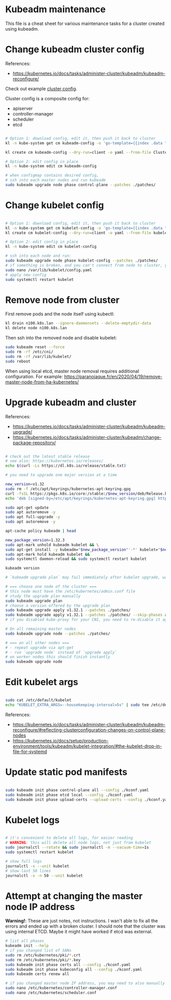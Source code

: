 
# Kubeadm maintenance

This file is a cheat sheet for various maintenance tasks for a cluster created using kubeadm.

# Change kubeadm cluster config

References:
- https://kubernetes.io/docs/tasks/administer-cluster/kubeadm/kubeadm-reconfigure/

Check out example [cluster config](./kubeadm-config/cluster.yaml).

Cluster config is a composite config for:
- apiserver
- controller-manager
- scheduler
- etcd

```bash

# Option 1: download config, edit it, then push it back to cluster
kl -n kube-system get cm kubeadm-config -o 'go-template={{index .data "ClusterConfiguration"}}' > ./docs/k8s/env/cluster-config.yaml

kl create cm kubeadm-config --dry-run=client -o yaml --from-file ClusterConfiguration=./docs/k8s/env/cluster-config.yaml | kl -n kube-system replace cm kubeadm-config -f -

# Option 2: edit config in place
kl -n kube-system edit cm kubeadm-config

# when configmap contains desired config,
# ssh into each master nodes and run kubeadm
sudo kubeadm upgrade node phase control-plane --patches ./patches/

```

# Change kubelet config

```bash

# Option 1: download config, edit it, then push it back to cluster
kl -n kube-system get cm kubelet-config -o 'go-template={{index .data "kubelet"}}' > ./docs/k8s/env/kubelet-config.yaml
kl create cm kubelet-config --dry-run=client -o yaml --from-file kubelet=./docs/k8s/env/kubelet-cp.k8s.lan.yaml | kl -n kube-system replace cm kubelet-config -f -

# Option 2: edit config in place
kl -n kube-system edit cm kubelet-config

# ssh into each node and run:
sudo kubeadm upgrade node phase kubelet-config --patches ./patches/
# if something is broken, and you can't connect from node to cluster, you can edit kubelet locally
sudo nano /var/lib/kubelet/config.yaml
# apply new config
sudo systemctl restart kubelet

```

# Remove node from cluster

First remove pods and the node itself using kubectl:

```bash
kl drain n100.k8s.lan --ignore-daemonsets --delete-emptydir-data
kl delete node n100.k8s.lan
```

Then ssh into the removed node and disable kubelet:

```bash
sudo kubeadm reset --force
sudo rm -rf /etc/cni/
sudo rm -rf /var/lib/kubelet/
sudo reboot
```

When using local etcd, master node removal requires additional configuration.
For example: https://paranoiaque.fr/en/2020/04/19/remove-master-node-from-ha-kubernetes/

# Upgrade kubeadm and cluster

References:
- https://kubernetes.io/docs/tasks/administer-cluster/kubeadm/kubeadm-upgrade/
- https://kubernetes.io/docs/tasks/administer-cluster/kubeadm/change-package-repository/

```bash

# check out the latest stable release
# see also: https://kubernetes.io/releases/
echo $(curl -Ls https://dl.k8s.io/release/stable.txt)

# you need to upgrade one major version at a time

new_version=v1.32
sudo rm -f /etc/apt/keyrings/kubernetes-apt-keyring.gpg
curl -fsSL https://pkgs.k8s.io/core:/stable:/$new_version/deb/Release.key | sudo gpg --dearmor -o /etc/apt/keyrings/kubernetes-apt-keyring.gpg
echo 'deb [signed-by=/etc/apt/keyrings/kubernetes-apt-keyring.gpg] https://pkgs.k8s.io/core:/stable:/'"$new_version"'/deb/ /' | sudo tee /etc/apt/sources.list.d/kubernetes.list

sudo apt-get update
sudo apt autoremove -y
sudo apt full-upgrade -y
sudo apt autoremove -y

apt-cache policy kubeadm | head

new_package_version=1.32.3
sudo apt-mark unhold kubeadm kubelet && \
sudo apt-get install -y kubeadm="$new_package_version"'-*' kubelet="$new_package_version"'-*' && \
sudo apt-mark hold kubeadm kubelet &&
sudo systemctl daemon-reload && sudo systemctl restart kubelet

kubeadm version

# `kubeadm upgrade plan` may fail immediately after kubelet upgrade, wait a bit if this happens

# === choose one node of the cluster ===
# this node must have the /etc/kubernetes/admin.conf file
# study the upgrade plan manually
sudo kubeadm upgrade plan
# choose a version offered by the upgrade plan
sudo kubeadm upgrade apply v1.32.1 --patches ./patches/
sudo kubeadm upgrade apply v1.32.1 --patches ./patches/ --skip-phases addon/kube-proxy
# if you disabled kube-proxy for your CNI, you need to re-disable it again after the upgrade

# On all remaining master nodes
sudo kubeadm upgrade node --patches ./patches/

# === on all other nodes ===
# - repeat upgrade via apt-get
# - run `upgrade node` instead of `upgrade apply`
# on worker nodes this should finish instantly
sudo kubeadm upgrade node

```

# Edit kubelet args

```bash

sudo cat /etc/default/kubelet
echo "KUBELET_EXTRA_ARGS=--housekeeping-interval=5s" | sudo tee /etc/default/kubelet

```

References:
- https://kubernetes.io/docs/tasks/administer-cluster/kubeadm/kubeadm-reconfigure/#reflecting-clusterconfiguration-changes-on-control-plane-nodes
- https://kubernetes.io/docs/setup/production-environment/tools/kubeadm/kubelet-integration/#the-kubelet-drop-in-file-for-systemd

# Update static pod manifests

```bash

sudo kubeadm init phase control-plane all --config ./kconf.yaml
sudo kubeadm init phase etcd local --config ./kconf.yaml
sudo kubeadm init phase upload-certs --upload-certs --config ./kconf.yaml

```

# Kubelet logs

```bash

# it's convenient to delete all logs, for easier reading
# WARNING: this will delete all node logs, not just from kubelet
sudo journalctl --rotate && sudo journalctl -m --vacuum-time=1s
sudo systemctl restart kubelet

# show full logs
journalctl -x --unit kubelet
# show last 50 lines
journalctl -x -n 50 --unit kubelet

```

# Attempt at changing the master node IP address

**Warning!**: These are just notes, not instructions.
I wan't able to fix all the errors and ended up with a broken cluster.
I should note that the cluster was using internal ETCD.
Maybe it might have worked if etcd was external.

```bash
# list all phases
kubeadm init --help
# if you changed list of SANs
sudo rm /etc/kubernetes/pki/*.crt
sudo rm /etc/kubernetes/pki/*.key
sudo kubeadm init phase certs all --config ./kconf.yaml
sudo kubeadm init phase kubeconfig all --config ./kconf.yaml
sudo kubeadm certs renew all

# if you changed master node IP address, you may need to also manually edit kubeconfig files
sudo nano /etc/kubernetes/controller-manager.conf
sudo nano /etc/kubernetes/scheduler.conf
```
